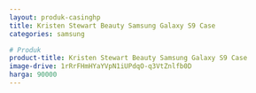 ```yaml
---
layout: produk-casinghp
title: Kristen Stewart Beauty Samsung Galaxy S9 Case
categories: samsung

# Produk
product-title: Kristen Stewart Beauty Samsung Galaxy S9 Case
image-drive: 1rRrFHmHYaYVpN1iUPdqO-q3VtZnlfb0D
harga: 90000
---
```

